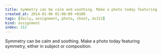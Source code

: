 ```yaml
---
title: Symmetry can be calm and soothing. Make a photo today featuring symmetry, either in subject or composition.
created_at: 2014-01-06 01:00:00 +0100
tags: [daily, assignment, photo, shoot, ds312]
kind: assignment
index: 312
---
```


Symmetry can be calm and soothing. Make a photo today featuring symmetry, either in subject or composition.
